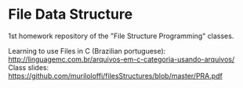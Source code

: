 # File Data Structure
1st homework repository of the "File Structure Programming" classes.

Learning to use Files in C (Brazilian portuguese): http://linguagemc.com.br/arquivos-em-c-categoria-usando-arquivos/ <br>
Class slides: https://github.com/muriloloffi/filesStructures/blob/master/PRA.pdf

